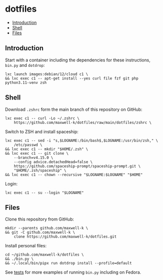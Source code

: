 # dotfiles

<!-- toc -->

- [Introduction](#introduction)
- [Shell](#shell)
- [Files](#files)

<!-- tocstop -->

## Introduction

Start with a container including the dependencies for these instructions,
`bin.py` and `dotdrop`:

<!-- embedme .README.md-files/00.sh -->

```
lxc launch images:debian/12/cloud c1 \
&& lxc exec c1 -- apt-get install --yes curl file fzf git php python3.11-venv zsh
```

## Shell

Download `.zshrc` form the main branch of this repository on GitHub:

    lxc exec c1 -- curl -Lo ~/.zshrc \
        https://github.com/maxwell-k/dotfiles/raw/main/dotfiles/zshrc \

<!-- push from local checkout in .README.md-files/01.sh not shown -->

Switch to ZSH and install spaceship:

<!-- embedme .README.md-files/02.sh -->

```
lxc exec c1 -- sed -i "s,$LOGNAME:/bin/bash$,$LOGNAME:/usr/bin/zsh," \
    /etc/passwd \
&& lxc exec c1 -- mkdir "$HOME/.zsh" \
&& lxc exec c1 -- git clone \
    --branch=v4.15.0 \
    --config advice.detachedHead=false \
    https://github.com/spaceship-prompt/spaceship-prompt.git \
    "$HOME/.zsh/spaceship" \
&& lxc exec c1 -- chown --recursive "$LOGNAME:$LOGNAME" "$HOME"
```

Login:

    lxc exec c1 -- su --login "$LOGNAME"

<!-- cleanup in .README.md-files/cleanup.sh not shown -->

## Files

Clone this repository from GitHub:

    mkdir --parents github.com/maxwell-k \
    && git -C github.com/maxwell-k \
        clone https://github.com/maxwell-k/dotfiles.git

<!-- for equivalent setup from local checkout see .README.md-files/files-01.sh -->

Install personal files:

<!-- embedme .README.md-files/files-02.sh -->

```
cd ~/github.com/maxwell-k/dotfiles \
&& ./bin.py \
&& ~/.local/bin/pipx run dotdrop install --profile=default
```

<!-- cleanup in .README.md-files/cleanup.sh not shown -->

See [tests](/tests/) for more examples of running `bin.py` including on Fedora.

<!-- vim: set filetype=markdown.embedme.markdown-toc.htmlCommentNoSpell.dprint : -->
